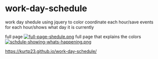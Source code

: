 # work-day-schedule
work day shedule using jquery to color coordinate each hour/save events for each hour/shows what day it is currently

full page
[![full-page-shedule.png](https://i.postimg.cc/QNRwY5Xz/full-page-shedule.png)](https://postimg.cc/NLkd5K28)
full page that explains the colors
[![schdule-showing-whats-happening.png](https://i.postimg.cc/TwB7SMXb/schdule-showing-whats-happening.png)](https://postimg.cc/S27f2PRQ)

https://kurtp23.github.io/work-day-schedule/
